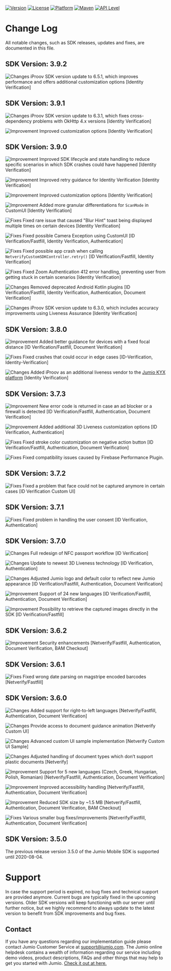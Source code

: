 [![Version](https://img.shields.io/github/v/release/Jumio/mobile-sdk-android?style=flat)](#release-notes)
[![License](https://img.shields.io/badge/license-commercial-3D3D3D?style=flat)](#copyright)
[![Platform](https://img.shields.io/badge/platform-Android-lightgrey?style=flat)](#general-requirements)
[![Maven](https://img.shields.io/maven-metadata/v?metadataUrl=https%3A%2F%2Fmobile-sdk.jumio.com%2Fcom%2Fjumio%2Fandroid%2Fcore%2Fmaven-metadata.xml?style=flat)](#integration)
[![API Level](http://img.shields.io/badge/API%20Level-19+-orange?style=flat)](#general-requirements)

# Change Log
All notable changes, such as SDK releases, updates and fixes, are documented in this file.

## SDK Version: __3.9.2__
![Changes](https://img.shields.io/badge/Change-blue) iProov SDK version update to 6.5.1, which improves performance and offers additional customization options  [Identity Verification]

## SDK Version: __3.9.1__
![Changes](https://img.shields.io/badge/Change-blue) iProov SDK version update to 6.3.1, which fixes cross-dependency problems with OkHttp 4.x versions [Identity Verification]

![Improvement](https://img.shields.io/badge/Improvement-green) Improved customization options [Identity Verification]

## SDK Version: __3.9.0__
![Improvement](https://img.shields.io/badge/Improvement-green) Improved SDK lifecycle and state handling to reduce specific scenarios in which SDK crashes could have happened [Identity Verification]

![Improvement](https://img.shields.io/badge/Improvement-green) Improved retry guidance for Identity Verification [Identity Verification]

![Improvement](https://img.shields.io/badge/Improvement-green) Improved customization options [Identity Verification]

![Improvement](https://img.shields.io/badge/Improvement-green) Added more granular differentiations for `ScanMode` in CustomUI [Identity Verification]

![Fixes](https://img.shields.io/badge/Fix-success) Fixed rare issue that caused "Blur Hint" toast being displayed multiple times on certain devices [Identity Verification]

![Fixes](https://img.shields.io/badge/Fix-success) Fixed possible Camera Exception using CustomUI [ID Verification/Fastfill, Identity Verification, Authentication]

![Fixes](https://img.shields.io/badge/Fix-success) Fixed possible app crash when calling `NetverifyCustomSDKController.retry()` [ID Verification/Fastfill, Identity Verification]

![Fixes](https://img.shields.io/badge/Fix-success) Fixed Zoom Authentication 412 error handling, preventing user from getting stuck in certain scenarios [Identity Verification]

![Changes](https://img.shields.io/badge/Change-blue) Removed deprecated Android Kotlin plugins [ID Verification/Fastfill, Identity Verification, Authentication, Document Verification]

![Changes](https://img.shields.io/badge/Improvement-green) iProov SDK version update to 6.3.0, which includes accuracy improvements using Liveness Assurance [Identity Verification]

## SDK Version: __3.8.0__
![Improvement](https://img.shields.io/badge/Improvement-green) Added better guidance for devices with a fixed focal distance [ID Verification/Fastfill, Document Verification]

![Fixes](https://img.shields.io/badge/Fix-success) Fixed crashes that could occur in edge cases [ID-Verification, Identity-Verification]

![Changes](https://img.shields.io/badge/Change-blue) Added iProov as an additional liveness vendor to the [Jumio KYX platform](https://www.jumio.com/kyx/) [Identity Verification]

## SDK Version: __3.7.3__
![Improvement](https://img.shields.io/badge/Improvement-green) New error code is returned in case an ad blocker or a firewall is detected [ID Verification/Fastfill, Authentication, Document Verification]

![Improvement](https://img.shields.io/badge/Improvement-green) Added additional 3D Liveness customization options [ID Verification, Authentication]

![Fixes](https://img.shields.io/badge/Fix-success) Fixed stroke color customization on negative action button [ID Verification/Fastfill, Authentication, Document Verification]

![Fixes](https://img.shields.io/badge/Fix-success) Fixed compatibility issues caused by Firebase Performance Plugin.

## SDK Version: __3.7.2__
![Fixes](https://img.shields.io/badge/Fix-success) Fixed a problem that face could not be captured anymore in certain cases [ID Verification Custom UI]

## SDK Version: __3.7.1__
![Fixes](https://img.shields.io/badge/Fix-success) Fixed problem in handling the user consent [ID Verification, Authentication]

## SDK Version: __3.7.0__
![Changes](https://img.shields.io/badge/Change-blue) Full redesign of NFC passport workflow [ID Verification]

![Changes](https://img.shields.io/badge/Change-blue) Update to newest 3D Liveness technology [ID Verification, Authentication]

![Changes](https://img.shields.io/badge/Change-blue) Adjusted Jumio logo and default color to reflect new Jumio appearance [ID Verification/Fastfill, Authentication, Document Verification]

![Improvement](https://img.shields.io/badge/Improvement-green) Support of 24 new languages [ID Verification/Fastfill, Authentication, Document Verification]

![Improvement](https://img.shields.io/badge/Improvement-green) Possibility to retrieve the captured images directly in the SDK [ID Verification/Fastfill]

## SDK Version: __3.6.2__
![Improvement](https://img.shields.io/badge/Improvement-green) Security enhancements [Netverify/Fastfill, Authentication, Document Verification, BAM Checkout]

## SDK Version: __3.6.1__
![Fixes](https://img.shields.io/badge/Fix-success) Fixed wrong date parsing on magstripe encoded barcodes [Netverify/Fastfill]

## SDK Version: __3.6.0__
![Changes](https://img.shields.io/badge/Change-blue) Added support for right-to-left languages [Netverify/Fastfill, Authentication, Document Verification]

![Changes](https://img.shields.io/badge/Change-blue) Provide access to document guidance animation [Netverify Custom UI]

![Changes](https://img.shields.io/badge/Change-blue) Advanced custom UI sample implementation [Netverify Custom UI Sample]

![Changes](https://img.shields.io/badge/Change-blue) Adjusted handling of document types which don’t support plastic documents [Netverify]

![Improvement](https://img.shields.io/badge/Improvement-green) Support for 5 new languages (Czech, Greek, Hungarian, Polish, Romanian) [Netverify/Fastfill, Authentication, Document Verification]

![Improvement](https://img.shields.io/badge/Improvement-green) Improved accessibility handling [Netverify/Fastfill, Authentication, Document Verification]

![Improvement](https://img.shields.io/badge/Improvement-green) Reduced SDK size by ~1.5 MB [Netverify/Fastfill, Authentication, Document Verification, BAM Checkout]

![Fixes](https://img.shields.io/badge/Fix-success)
Various smaller bug fixes/improvements [Netverify/Fastfill, Authentication, Document Verification]

## SDK Version: __3.5.0__
The previous release version 3.5.0 of the Jumio Mobile SDK is supported until 2020-08-04.

# Support
In case the support period is expired, no bug fixes and technical support are provided anymore. Current bugs are typically fixed in the upcoming versions.
Older SDK versions will keep functioning with our server until further notice, but we highly recommend to always update to the latest version to benefit from SDK improvements and bug fixes.

## Contact
If you have any questions regarding our implementation guide please contact Jumio Customer Service at support@jumio.com. The Jumio online helpdesk contains a wealth of information regarding our service including demo videos, product descriptions, FAQs and other things that may help to get you started with Jumio. [Check it out at here.](https://support.jumio.com.)
